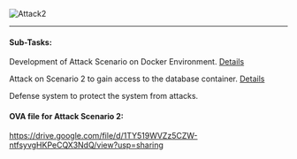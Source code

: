 ![Attack2](https://user-images.githubusercontent.com/30471250/158292107-e0810c9e-ac87-4aa0-a3a1-699b070e33e9.jpg)

-------

#### Sub-Tasks:

Development of Attack Scenario on Docker Environment. [Details](./BrewingScenario2.md)

Attack on Scenario 2 to gain access to the database container. [Details](./StepsToReproduceAttack2.md)

Defense system to protect the system from attacks.

#### OVA file for Attack Scenario 2:

https://drive.google.com/file/d/1TY519WVZz5CZW-ntfsyvgHKPeCQX3NdQ/view?usp=sharing
